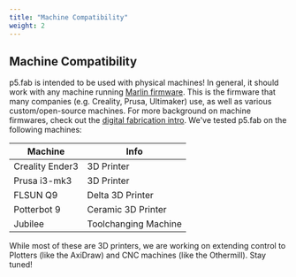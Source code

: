 ```yaml
---
title: "Machine Compatibility"
weight: 2
---
```


## Machine Compatibility
<span class='fab'>p5.fab</span> is intended to be used with physical machines! In general, it should work with any machine running <a href=https://marlinfw.org>Marlin firmware</a>. This is the firmware that many companies (e.g. Creality, Prusa, Ultimaker) use, as well as various custom/open-source machines. For more background on machine firmwares, check out the <a href="../resources/guides/dfab-intro">digital fabrication intro</a>. We've tested <span class='fab'>p5.fab</span> on the following machines:

| Machine | Info |
| ----------- | ----------- |
| Creality Ender3 | 3D Printer |
| Prusa i3-mk3 | 3D Printer |
| FLSUN Q9 | Delta 3D Printer |
| Potterbot 9 | Ceramic 3D Printer |
| Jubilee | Toolchanging Machine |

While most of these are 3D printers, we are working on extending control to Plotters (like the AxiDraw) and CNC machines (like the Othermill). Stay tuned! 
